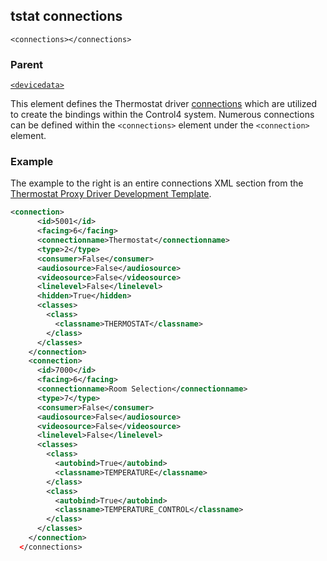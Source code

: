 
## tstat connections

`<connections></connections>`

### Parent

[`<devicedata>`][1]


This element defines the Thermostat driver [connections][2] which are utilized to create the bindings within the Control4 system. Numerous connections can be defined within the `<connections>` element under the `<connection>` element.


### Example

The example to the right is an entire connections XML section from the [Thermostat Proxy Driver Development Template][3].

```xml
<connection>
      <id>5001</id>
      <facing>6</facing>
      <connectionname>Thermostat</connectionname>
      <type>2</type>
      <consumer>False</consumer>
      <audiosource>False</audiosource>
      <videosource>False</videosource>
      <linelevel>False</linelevel>
      <hidden>True</hidden>
      <classes>
        <class>
          <classname>THERMOSTAT</classname>
        </class>
      </classes>
    </connection>
    <connection>
      <id>7000</id>
      <facing>6</facing>
      <connectionname>Room Selection</connectionname>
      <type>7</type>
      <consumer>False</consumer>
      <audiosource>False</audiosource>
      <videosource>False</videosource>
      <linelevel>False</linelevel>
      <classes>
        <class>
          <autobind>True</autobind>
          <classname>TEMPERATURE</classname>
        </class>
        <class>
          <autobind>True</autobind>
          <classname>TEMPERATURE_CONTROL</classname>
        </class>
      </classes>
    </connection>
  </connections>
```

[1]:	https://snap-one.github.io/docs-driverworks-xml/#devicedata
[2]:	https://snap-one.github.io/docs-driverworks-fundamentals/#connections
[3]:	https://github.com/snap-one/docs-driverworks/tree/master/driver_development_templates/thermostat